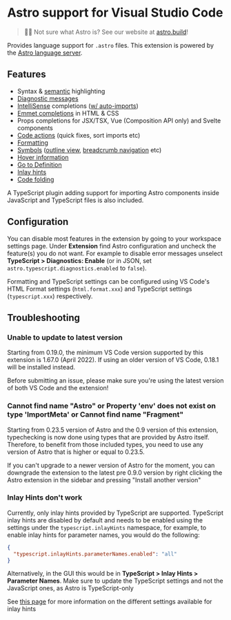 # Astro support for Visual Studio Code

> 🧑‍🚀 Not sure what Astro is? See our website at [astro.build](https://astro.build)!

Provides language support for `.astro` files. This extension is powered by the [Astro language server](https://github.com/withastro/language-tools/tree/main/packages/language-server).

## Features

- Syntax & [semantic](https://code.visualstudio.com/api/language-extensions/semantic-highlight-guide) highlighting
- [Diagnostic messages](https://code.visualstudio.com/docs/editor/editingevolved#_errors-warnings)
- [IntelliSense](https://code.visualstudio.com/docs/editor/intellisense) completions ([w/ auto-imports](https://code.visualstudio.com/Docs/languages/typescript#_auto-imports))
- [Emmet completions](https://code.visualstudio.com/docs/editor/emmet) in HTML & CSS
- Props completions for JSX/TSX, Vue (Composition API only) and Svelte components
- [Code actions](https://code.visualstudio.com/docs/editor/editingevolved#_code-action) (quick fixes, sort imports etc)
- [Formatting](https://code.visualstudio.com/docs/editor/codebasics#_formatting)
- [Symbols](https://code.visualstudio.com/docs/editor/editingevolved#_go-to-symbol) ([outline view](https://code.visualstudio.com/docs/getstarted/userinterface#_outline-view), [breadcrumb navigation](https://code.visualstudio.com/docs/editor/editingevolved#_breadcrumbs) etc)
- [Hover information](https://code.visualstudio.com/Docs/languages/typescript#_hover-information)
- [Go to Definition](https://code.visualstudio.com/docs/editor/editingevolved#_go-to-definition)
- [Inlay hints](https://code.visualstudio.com/docs/editor/editingevolved#_inlay-hints)
- [Code folding](https://code.visualstudio.com/docs/editor/codebasics#_folding)

A TypeScript plugin adding support for importing Astro components inside JavaScript and TypeScript files is also included.

## Configuration

You can disable most features in the extension by going to your workspace settings page. Under **Extension** find Astro configuration and uncheck the feature(s) you do not want. For example to disable error messages unselect **TypeScript > Diagnostics: Enable** (or in JSON, set `astro.typescript.diagnostics.enabled` to `false`).

Formatting and TypeScript settings can be configured using VS Code's HTML Format settings (`html.format.xxx`) and TypeScript settings (`typescript.xxx`) respectively.

## Troubleshooting

### Unable to update to latest version

Starting from 0.19.0, the minimum VS Code version supported by this extension is 1.67.0 (April 2022). If using an older version of VS Code, 0.18.1 will be installed instead.

Before submitting an issue, please make sure you're using the latest version of both VS Code and the extension!

### Cannot find name "Astro" or Property 'env' does not exist on type 'ImportMeta' or Cannot find name "Fragment"

Starting from 0.23.5 version of Astro and the 0.9 version of this extension, typechecking is now done using types that are provided by Astro itself. Therefore, to benefit from those included types, you need to use any version of Astro that is higher or equal to 0.23.5.

If you can't upgrade to a newer version of Astro for the moment, you can downgrade the extension to the latest pre 0.9.0 version by right clicking the Astro extension in the sidebar and pressing "Install another version"

### Inlay Hints don't work

Currently, only inlay hints provided by TypeScript are supported. TypeScript inlay hints are disabled by default and needs to be enabled using the settings under the `typescript.inlayHints` namespace, for example, to enable inlay hints for parameter names, you would do the following:

```json
{
  "typescript.inlayHints.parameterNames.enabled": "all"
}
```

Alternatively, in the GUI this would be in **TypeScript > Inlay Hints > Parameter Names**. Make sure to update the TypeScript settings and not the JavaScript ones, as Astro is TypeScript-only

See [this page](https://code.visualstudio.com/Docs/languages/typescript#_inlay-hints) for more information on the different settings available for inlay hints

